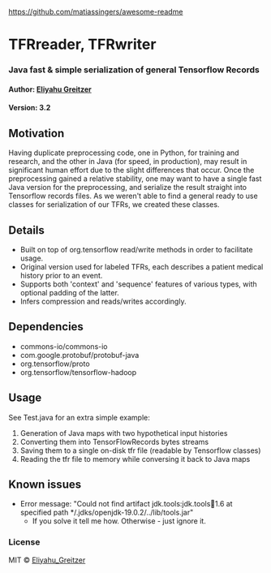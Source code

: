 https://github.com/matiassingers/awesome-readme
# TFRreader, TFRwriter
### Java fast & simple serialization of general Tensorflow Records
#### Author: [Eliyahu Greitzer](mailto:egreitzer@gmail.com)
#### Version: 3.2
## Motivation
Having duplicate preprocessing code, one in Python, for training and research, and
the other in Java (for speed, in production), may result in significant human effort due to the slight differences that
occur. Once the preprocessing gained a relative stability, one may want to have a single fast Java version for the preprocessing, and serialize the result straight into Tensorflow records files.
As we weren't able to find a general ready to use classes for serialization of our TFRs, we created these classes.

## Details
* Built on top of org.tensorflow read/write methods in order to facilitate usage.
* Original version used for labeled TFRs, each describes a patient medical history prior to an event.
* Supports both 'context' and 'sequence' features of various types, with optional padding of the latter.
* Infers compression and reads/writes accordingly.

## Dependencies
* commons-io/commons-io
* com.google.protobuf/protobuf-java
* org.tensorflow/proto
* org.tensorflow/tensorflow-hadoop

## Usage
See Test.java for an extra simple example:
1. Generation of Java maps with two hypothetical input histories 
2. Converting them into TensorFlowRecords bytes streams
3. Saving them to a single on-disk tfr file (readable by Tensorflow classes)
4. Reading the tfr file to memory while conversing it back to Java maps

## Known issues
* Error message: "Could not find artifact jdk.tools:jdk.tools:jar:1.6 at specified path */.jdks/openjdk-19.0.2/../lib/tools.jar"
  * If you solve it tell me how. Otherwise - just ignore it.

### License
MIT © [Eliyahu_Greitzer](https://www.facebook.com/eliyahu.greitzer)